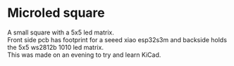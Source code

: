 # Microled square
A small square with a 5x5 led matrix.  
Front side pcb has footprint for a seeed xiao esp32s3m and backside holds the 5x5 ws2812b 1010 led matrix.  
This was made on an evening to try and learn KiCad.  
